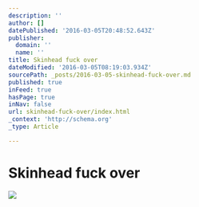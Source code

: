 ```yaml
---
description: ''
author: []
datePublished: '2016-03-05T20:48:52.643Z'
publisher:
  domain: ''
  name: ''
title: Skinhead fuck over
dateModified: '2016-03-05T08:19:03.934Z'
sourcePath: _posts/2016-03-05-skinhead-fuck-over.md
published: true
inFeed: true
hasPage: true
inNav: false
url: skinhead-fuck-over/index.html
_context: 'http://schema.org'
_type: Article

---
```

# Skinhead fuck over
![](https://the-grid-user-content.s3-us-west-2.amazonaws.com/ce7fc2f1-707c-4028-ab62-adeb2aebcaea.png)